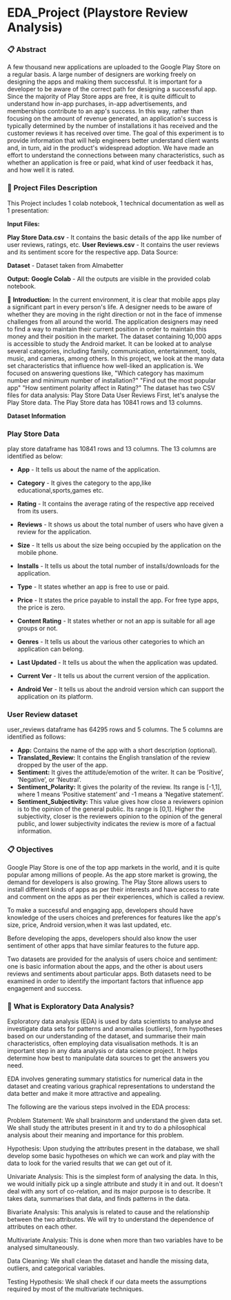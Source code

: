 # EDA_Project (Playstore Review Analysis)
### 📋 **Abstract**


 A few thousand new applications are uploaded to the Google Play Store on a regular basis. A large number of designers are working freely on designing the apps and making them successful. It is important for a developer to be aware of the correct path for designing a successful app. Since the majority of Play Store apps are free, it is quite difficult to understand how in-app purchases, in-app advertisements, and memberships contribute to an app's success. In this way, rather than focusing on the amount of revenue generated, an application's success is typically determined by the number of installations it has received and the customer reviews it has received over time. The goal of this experiment is to provide information that will help engineers better understand client wants and, in turn, aid in the product's widespread adoption. We have made an effort to understand the connections between many characteristics, such as whether an application is free or paid, what kind of user feedback it has, and how well it is rated.


### 💾 **Project Files Description**

This Project includes 1 colab notebook, 1 technical documentation as well as 1 presentation:

**Input Files:**

**Play Store Data.csv** - It contains the basic details of the app like number of user reviews, ratings, etc.
**User Reviews.csv** - It contains the user reviews and its sentiment score for the respective app.
Data Source:

**Dataset** - Dataset taken from Almabetter

**Output:**
**Google Colab** - All the outputs are visible in the provided colab notebook.

📖 **Introduction:**
In the current environment, it is clear that mobile apps play a significant part in every person's life. A designer needs to be aware of whether they are moving in the right direction or not in the face of immense challenges from all around the world. The application designers may need to find a way to maintain their current position in order to maintain this money and their position in the market. The dataset containing 10,000 apps is accessible to study the Android market. It can be looked at to analyse several categories, including family, communication, entertainment, tools, music, and cameras, among others. In this project, we look at the many data set characteristics that influence how well-liked an application is. We focused on answering questions like, "Which category has maximum number and minimum number of installation?" "Find out the most popular app" "How sentiment polarity affect in Rating?" The dataset has two CSV files for data analysis: Play Store Data User Reviews First, let's analyse the Play Store data. The Play Store data has 10841 rows and 13 columns.

**Dataset Information**

### **Play Store Data**

play store dataframe has 10841 rows and 13 columns. The 13 columns are identified as below:



*   **App** - It tells us about the name of the application.
*   **Category** - It gives the category to the app,like educational,sports,games etc.

*   **Rating** - It contains the average rating of the respective app received from its users.
*   **Reviews** - It shows us about the total number of users who have given a review for the application.

*   **Size** - It tells us about the size being occupied by the application on the mobile phone.

*  **Installs** - It tells us about the total number of installs/downloads for the application.
*   **Type** - It states whether an app is free to use or paid.

*  **Price** - It states the price payable to install the app. For free type apps, the price is zero.

*  **Content Rating** - It states whether or not an app is suitable for all age groups or not.

*   **Genres** - It tells us about the various other categories to which an application can belong.
*  **Last Updated** - It tells us about the when the application was updated.

*  **Current Ver** - It tells us about the current version of the application.

*  **Android Ver** - It tells us about the android version which can support the application on its platform.


### User Review dataset
user_reviews dataframe has 64295 rows and 5 columns. The 5 columns are identified as follows:

* **App:** Contains the name of the app with a short description (optional).
* **Translated_Review:** It contains the English translation of the review dropped by the user of the app.
* **Sentiment:** It gives the attitude/emotion of the writer. It can be ‘Positive’, ‘Negative’, or ‘Neutral’.
* **Sentiment_Polarity:** It gives the polarity of the review. Its range is [-1,1], where 1 means ‘Positive statement’ and -1 means a ‘Negative statement’.
* **Sentiment_Subjectivity:** This value gives how close a reviewers opinion is to the opinion of the general public. Its range is [0,1]. Higher the subjectivity, closer is the reviewers opinion to the opinion of the general public, and lower subjectivity indicates the review is more of a factual information.

### 📋 **Objectives**

Google Play Store is one of the top app markets in the world, and it is quite popular among millions of people. As the app store market is growing, the demand for developers is also growing. The Play Store allows users to install different kinds of apps as per their interests and have access to rate and comment on the apps as per their experiences, which is called a review.

To make a successful and engaging app, developers should have knowledge of the users choices and preferences for features like the app's size, price, Android version,when it was last updated, etc.

Before developing the apps, developers should also know the user sentiment of other apps that have similar features to the future app.

Two datasets are provided for the analysis of users choice and sentiment: one is basic information about the apps, and the other is about users reviews and sentiments about particular apps. Both datasets need to be examined in order to identify the important factors that influence app engagement and success.

### 📔 **What is Exploratory Data Analysis?**
Exploratory data analysis (EDA) is used by data scientists to analyse and investigate data sets for patterns and anomalies (outliers), form hypotheses based on our understanding of the dataset, and summarise their main characteristics, often employing data visualisation methods. It is an important step in any data analysis or data science project. It helps determine how best to manipulate data sources to get the answers you need.

EDA involves generating summary statistics for numerical data in the dataset and creating various graphical representations to understand the data better and make it more attractive and appealing.

The following are the various steps involved in the EDA process:

Problem Statement: We shall brainstorm and understand the given data set. We shall study the attributes present in it and try to do a philosophical analysis about their meaning and importance for this problem.

Hypothesis: Upon studying the attributes present in the database, we shall develop some basic hypotheses on which we can work and play with the data to look for the varied results that we can get out of it.

Univariate Analysis: This is the simplest form of analysing the data. In this, we would initially pick up a single attribute and study it in and out. It doesn't deal with any sort of co-relation, and its major purpose is to describe. It takes data, summarises that data, and finds patterns in the data.

Bivariate Analysis: This analysis is related to cause and the relationship between the two attributes. We will try to understand the dependence of attributes on each other.

Multivariate Analysis: This is done when more than two variables have to be analysed simultaneously.

Data Cleaning: We shall clean the dataset and handle the missing data, outliers, and categorical variables.

Testing Hypothesis: We shall check if our data meets the assumptions required by most of the multivariate techniques.
